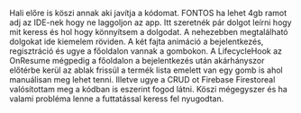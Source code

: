 Hali előre is köszi annak aki javítja a kódomat.
FONTOS ha lehet 4gb ramot adj az IDE-nek hogy ne laggoljon az app.
Itt szeretnék pár dolgot leírni hogy mit keress és hol hogy könnyítsem a dolgodat.
A nehezebben megtalálható dolgokat ide kiemelem röviden.
A két fajta animáció a bejelentkezés, regisztráció és ugye a főoldalon vannak a gombokon.
A LifecycleHook az OnResume mégpedig a főoldalon a bejelentkezés után akárhányszor előtérbe kerül az ablak frissül a termék lista emelett van egy gomb is ahol manuálisan meg lehet tenni.
Illetve ugye a CRUD ot Firebase Firestoreal valósítottam meg a kódban is eszerint fogod látni.
Köszi mégegyszer és ha valami probléma lenne a futtatással keress fel nyugodtan.
